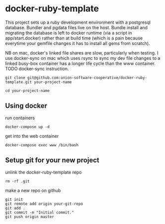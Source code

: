 # docker-ruby-template


This project sets up a ruby development environment with a postgresql database.  Bundler and pgdata files live on the host.  Bundle install and migrating the database is left to docker runtime (via a script in app/start.docker) rather than at build time (which is a pain because everytime your gemfile changes it has to install all gems from scratch).  
    
NB on mac, docker's linked file shares are slow, particularly when testing.  I use docker-sync on mac which uses rsync to sync my dev file changes to a linked busy-box container has a longer life cycle than the www container.  TODO docker-sync instruction.

```
git clone git@github.com:union-software-cooperative/docker-ruby-template.git your-project-name
```

```
cd your-project-name
```

## Using docker
run containers
```
docker-compose up -d
```

get into the web container
```
docker-compose exec www /bin/bash
```


## Setup git for your new project

unlink the docker-ruby-template repo
```
rm -rf .git
```

make a new repo on github

```
git init
git remote add origin your-git-repo
git add .
git commit -m "Initial commit."
git push origin master
```

